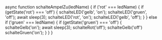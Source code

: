 async function schalteAmpelZu(ledName) {
  if ('rot' === ledName) {
    if (getState('rot') === 'off') {
      schalteLED('gelb', 'on');
      schalteLED('gruen', 'off');
      await sleep(3);
      schalteLED('rot', 'on');
      schalteLED('gelb', 'off');
    }
  } else if ('gruen' === ledName) {
    if (getState('gruen') === 'off') {
      schalteGelb('on');
      await sleep(3);
      schalteRot('off');
      schalteGelb('off')
      schalteGruen('on');
    }
  }
}